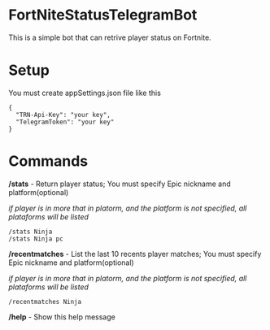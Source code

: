 # FortNiteStatusTelegramBot

This is a simple bot that can retrive player status on Fortnite.

# Setup

You must create appSettings.json file like this

    {
      "TRN-Api-Key": "your key",
      "TelegramToken": "your key"
    }

# Commands

**/stats** - Return player status; You must specify Epic nickname and platform(optional)

_if player is in more that in platorm, and the platform is not specified, all plataforms will be listed_

    /stats Ninja
    /stats Ninja pc

**/recentmatches** - List the last 10 recents player matches; You must specify Epic nickname and platform(optional)

_if player is in more that in platorm, and the platform is not specified, all plataforms will be listed_

    /recentmatches Ninja

**/help** - Show this help message
